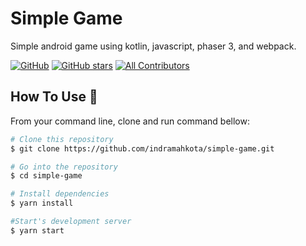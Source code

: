 # Simple Game

Simple android game using kotlin, javascript, phaser 3, and webpack.

[![GitHub](https://img.shields.io/github/license/indramahkota/simple-game?color=blue)](https://github.com/indramahkota/simple-game/blob/master/LICENSE) [![GitHub stars](https://img.shields.io/github/stars/indramahkota/simple-game)](https://github.com/indramahkota/simple-game/stargazers) [![All Contributors](https://img.shields.io/badge/all_contributors-1-orange.svg?style=flat-square)](#contributors)

## How To Use 🔧

From your command line, clone and run command bellow:

```bash
# Clone this repository
$ git clone https://github.com/indramahkota/simple-game.git

# Go into the repository
$ cd simple-game

# Install dependencies
$ yarn install

#Start's development server
$ yarn start
```
